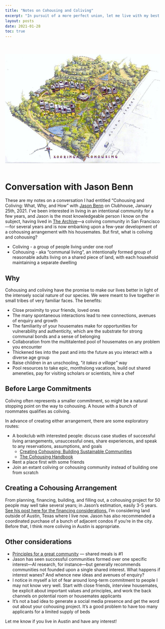 ```yaml
---
title: "Notes on Cohousing and Coliving"
excerpt: "In pursuit of a more perfect union, let me live with my best friends."
layout: posts
date: 2021-01-28
toc: true
---
```

<center>
<br><br/>
<img src="/assets/images/misc/kooringa-cohousing.jpg" alt="Kooringa Cohousing"/>
<br><br/>
</center>

# Conversation with Jason Benn

These are my notes on a conversation I had entitled “Cohousing and Coliving: What, Why, and How” with [Jason Benn](https://jasonbenn.com) on Clubhouse, January 25th, 2021. I've been interested in living in an intentional community for a few years, and Jason is the most knowledgeable person I know on the subject, having lived in [The Archive](https://archive.house/)—a coliving community in San Francisco—for several years and is now embarking upon a few-year development of a cohousing arrangement with his housemates. But first, what is coliving and cohousing?

- Coliving - a group of people living under one roof
- Cohousing - aka “communal living”, an intentionally formed group of reasonable adults living on a shared piece of land, with each household maintaining a separate dwelling

## Why

Cohousing and coliving have the promise to make our lives better in light of the intensely social nature of our species. We were meant to live together in small tribes of very familiar faces. The benefits:

- Close proximity to your friends, loved ones
- The many spontaneous interactions lead to new connections, avenues of enquiry and growth
- The familiarity of your housemates make for opportunities for vulnerability and authenticity, which are the substrate for strong communal bonds and a sense of belonging
- Collaboration from the multitalented pool of housemates on any problem you encounter
- Thickened ties into the past and into the future as you interact with a diverse age group
- Raise children in an unschooling, *"it takes a village"* way
- Pool resources to take epic, monthslong vacations, build out shared ameneties, pay for visiting scholars or scientists, hire a chef

## Before Large Commitments

Coliving often represents a smaller commitment, so might be a natural stopping point on the way to cohousing. A house with a bunch of roommates qualifies as coliving.

In advance of creating either arrangement, there are some exploratory routes:

- A bookclub with interested people: discuss case studies of successful living arrangements, unsuccessful ones, share experiences, and speak to any reservations, assumptions, and goals
  - [Creating Cohousing: Building Sustainable Communities](https://www.amazon.com/dp/B0050KAPHI/ref=dp-kindle-redirect?_encoding=UTF8&btkr=1)
  - [The Cohousing Handbook](https://archive.org/details/fp_The_Cohousing_Handbook-Building_a_Place_for_Community/mode/2up) 
- Rent a place first with some friends
- Join an extant coliving or cohousing community instead of building one from scratch

## Creating a Cohousing Arrangement

From planning, financing, building, and filling out, a cohousing project for 50 people may well take several years; in Jason’s estimation, easily 3-5 years. [See his post here for the financing considerations.](https://www.facebook.com/jasoncbenn/posts/10216262455705132)
I’m considering land outside of Austin, Texas where I live now. Jason has also recommended a coordinated purchase of a bunch of adjacent condos if you’re in the city. Before that, I think more coliving in Austin is appropriate.

## Other considerations

- [Principles for a great community](https://jasonbenn.com/tag/community#principles-for-a) — shared meals is #1
- Jason has seen successful communities formed over one specific interest—AI research, for instance—but generally recommends communities not founded upon a single shared interest. What happens if interest wanes? And whence new ideas and avenues of enquiry?
- I notice in myself a lot of fear around long-term commitment to people I may not know very well. Start with close friends, interview housemates, be explicit about important values and principles, and work the back channels on potential room or housemates applicants
- It’s not a bad idea to generate a social media presence and get the word out about your cohousing project. It’s a good problem to have too many applicants for a limited supply of beds

Let me know if you live in Austin and have any interest!
